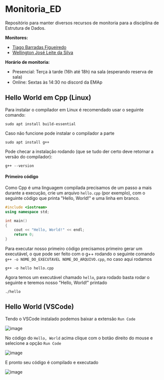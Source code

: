 # Monitoria_ED
Repositório para manter diversos recursos de monitoria para a disciplina de Estrutura de Dados.

**Monitores:**
- [Tiago Barradas Figueiredo](https://github.com/barrafas)
- [Wellington José Leite da Silva](https://github.com/wellington36)

**Horário de monitoria:**
- Presencial: Terça à tarde (16h até 18h) na sala (esperando reserva de sala)
- Online: Sextas às 14:30 no discord da EMAp

## Hello World em Cpp (Linux)

Para instalar o compilador em Linux é recomendado usar o seguinte comando:

```
sudo apt install build-essential
```

Caso não funcione pode instalar o compilador a parte

```
sudo apt install g++
```

Pode checar a instalação rodando (que se tudo der certo deve retornar a versão do compilador):

```
g++ --version
```

#### Primeiro código

Como Cpp é uma linguagem compilada precisamos de um passo a mais durante a execução, crie um arquivo `hello.cpp` (por exemplo), com o seguinte código que printa "Hello, World!" e uma linha em branco.

```cpp
#include <iostream>
using namespace std;

int main() 
{
    cout << "Hello, World!" << endl;
    return 0;
}
```

Para executar nosso primeiro código precisamos primeiro gerar um executável, o que pode ser feito com o g++ rodando o seguinte comando `g++ -o NOME_DO_EXECUTAVEL NOME_DO_ARQUIVO.cpp`, no caso aqui rodamos

```
g++ -o hello hello.cpp
```

Agora temos um executável chamado `hello`, para rodado basta rodar o seguinte e teremos nosso "Hello, World!" printado

```
./hello
```

## Hello World (VSCode)

Tendo o VSCode instalado podemos baixar a extensão `Run Code`

![image](https://user-images.githubusercontent.com/61877847/219743160-d65d70d3-b28f-40e0-a44d-5d86022535e2.png)

No código do `Hello, World` acima clique com o botão direito do mouse e selecione a opção `Run Code`

![image](https://user-images.githubusercontent.com/61877847/219743738-046080ef-464c-4752-a9c0-4dafd14f9b77.png)

E pronto seu código é compilado e executado

![image](https://user-images.githubusercontent.com/61877847/219744465-2770d7f6-c680-4a00-9135-31c50380f0cb.png)
